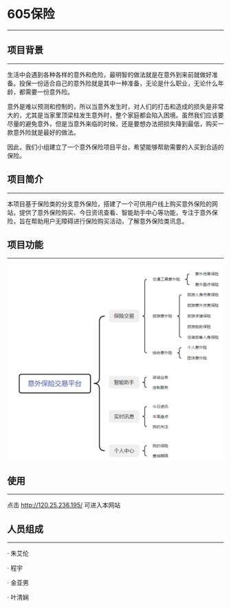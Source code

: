 # 605保险
<hr>
<h2 id="-">项目背景</h2>
<hr>
<p>生活中会遇到各种各样的意外和危险，最明智的做法就是在意外到来前就做好准备。投保一份适合自己的意外险就是其中一种准备，无论是什么职业，无论什么年龄，都需要一份意外险。</p>
<p>意外是难以预测和控制的，所以当意外发生时，对人们的打击和造成的损失是非常大的，尤其是当家里顶梁柱发生意外时，整个家庭都会陷入困境。虽然我们应该要尽量的避免意外，但是当意外来临的时候，还是要想办法把损失降到最低，购买一款意外险就是最好的做法。</p>
<p>因此，我们小组建立了一个意外保险项目平台，希望能够帮助需要的人买到合适的保险。</p>
<h2 id="-">项目简介</h2>
<hr>
<p>本项目基于保险类的分支意外保险，搭建了一个可供用户线上购买意外保险的网站，提供了意外保险购买、今日资讯查看、智能助手中心等功能，专注于意外保险，旨在帮助用户无障碍进行保险购买活动，了解意外保险类讯息。</p>
<h2 id="-">项目功能</h2>
<hr>
<img src="https://github.com/cy01219/605/blob/main/%E9%A1%B9%E7%9B%AE%E5%8A%9F%E8%83%BD.png" alt="项目功能">
<h2 id="-">使用</h2>
<hr>
<p>点击 <a href="http://120.25.236.195/">http://120.25.236.195/</a> 可进入本网站</p>
<h2 id="-">人员组成</h2>
<hr>
<p>· 朱艾伦<p>
<p>· 程宇<p>
<p>· 金亚男<p>
<p>· 叶清娴<p>
